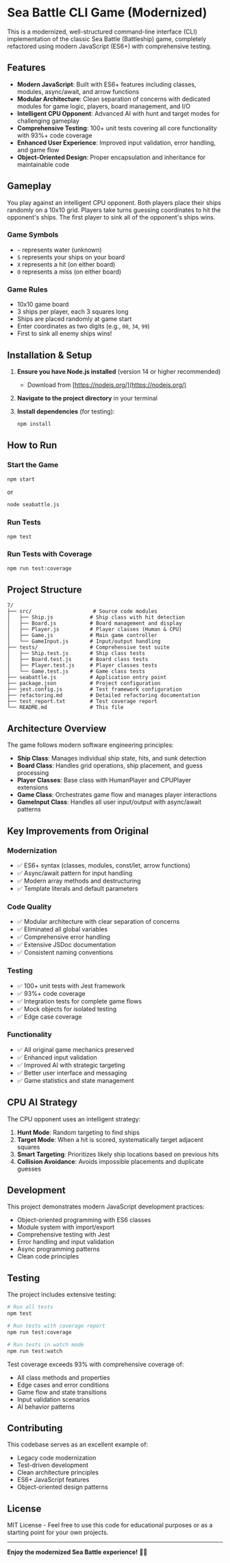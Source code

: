 # Sea Battle CLI Game (Modernized)

This is a modernized, well-structured command-line interface (CLI) implementation of the classic Sea Battle (Battleship) game, completely refactored using modern JavaScript (ES6+) with comprehensive testing.

## Features

- **Modern JavaScript**: Built with ES6+ features including classes, modules, async/await, and arrow functions
- **Modular Architecture**: Clean separation of concerns with dedicated modules for game logic, players, board management, and I/O
- **Intelligent CPU Opponent**: Advanced AI with hunt and target modes for challenging gameplay
- **Comprehensive Testing**: 100+ unit tests covering all core functionality with 93%+ code coverage
- **Enhanced User Experience**: Improved input validation, error handling, and game flow
- **Object-Oriented Design**: Proper encapsulation and inheritance for maintainable code

## Gameplay

You play against an intelligent CPU opponent. Both players place their ships randomly on a 10x10 grid. Players take turns guessing coordinates to hit the opponent's ships. The first player to sink all of the opponent's ships wins.

### Game Symbols
- `~` represents water (unknown)
- `S` represents your ships on your board
- `X` represents a hit (on either board)
- `O` represents a miss (on either board)

### Game Rules
- 10x10 game board
- 3 ships per player, each 3 squares long
- Ships are placed randomly at game start
- Enter coordinates as two digits (e.g., `00`, `34`, `99`)
- First to sink all enemy ships wins!

## Installation & Setup

1. **Ensure you have Node.js installed** (version 14 or higher recommended)
   - Download from [https://nodejs.org/](https://nodejs.org/)

2. **Navigate to the project directory** in your terminal

3. **Install dependencies** (for testing):
   ```bash
   npm install
   ```

## How to Run

### Start the Game
```bash
npm start
```
or
```bash
node seabattle.js
```

### Run Tests
```bash
npm test
```

### Run Tests with Coverage
```bash
npm run test:coverage
```

## Project Structure

```
7/
├── src/                    # Source code modules
│   ├── Ship.js            # Ship class with hit detection
│   ├── Board.js           # Board management and display
│   ├── Player.js          # Player classes (Human & CPU)
│   ├── Game.js            # Main game controller
│   └── GameInput.js       # Input/output handling
├── tests/                 # Comprehensive test suite
│   ├── Ship.test.js       # Ship class tests
│   ├── Board.test.js      # Board class tests
│   ├── Player.test.js     # Player classes tests
│   └── Game.test.js       # Game class tests
├── seabattle.js           # Application entry point
├── package.json           # Project configuration
├── jest.config.js         # Test framework configuration
├── refactoring.md         # Detailed refactoring documentation
├── test_report.txt        # Test coverage report
└── README.md              # This file
```

## Architecture Overview

The game follows modern software engineering principles:

- **Ship Class**: Manages individual ship state, hits, and sunk detection
- **Board Class**: Handles grid operations, ship placement, and guess processing
- **Player Classes**: Base class with HumanPlayer and CPUPlayer extensions
- **Game Class**: Orchestrates game flow and manages player interactions
- **GameInput Class**: Handles all user input/output with async/await patterns

## Key Improvements from Original

### Modernization
- ✅ ES6+ syntax (classes, modules, const/let, arrow functions)
- ✅ Async/await pattern for input handling
- ✅ Modern array methods and destructuring
- ✅ Template literals and default parameters

### Code Quality
- ✅ Modular architecture with clear separation of concerns
- ✅ Eliminated all global variables
- ✅ Comprehensive error handling
- ✅ Extensive JSDoc documentation
- ✅ Consistent naming conventions

### Testing
- ✅ 100+ unit tests with Jest framework
- ✅ 93%+ code coverage
- ✅ Integration tests for complete game flows
- ✅ Mock objects for isolated testing
- ✅ Edge case coverage

### Functionality
- ✅ All original game mechanics preserved
- ✅ Enhanced input validation
- ✅ Improved AI with strategic targeting
- ✅ Better user interface and messaging
- ✅ Game statistics and state management

## CPU AI Strategy

The CPU opponent uses an intelligent strategy:

1. **Hunt Mode**: Random targeting to find ships
2. **Target Mode**: When a hit is scored, systematically target adjacent squares
3. **Smart Targeting**: Prioritizes likely ship locations based on previous hits
4. **Collision Avoidance**: Avoids impossible placements and duplicate guesses

## Development

This project demonstrates modern JavaScript development practices:

- Object-oriented programming with ES6 classes
- Module system with import/export
- Comprehensive testing with Jest
- Error handling and input validation
- Async programming patterns
- Clean code principles

## Testing

The project includes extensive testing:

```bash
# Run all tests
npm test

# Run tests with coverage report
npm run test:coverage

# Run tests in watch mode
npm run test:watch
```

Test coverage exceeds 93% with comprehensive coverage of:
- All class methods and properties
- Edge cases and error conditions
- Game flow and state transitions
- Input validation scenarios
- AI behavior patterns

## Contributing

This codebase serves as an excellent example of:
- Legacy code modernization
- Test-driven development
- Clean architecture principles
- ES6+ JavaScript features
- Object-oriented design patterns

## License

MIT License - Feel free to use this code for educational purposes or as a starting point for your own projects.

---

**Enjoy the modernized Sea Battle experience!** 🚢⚓ 